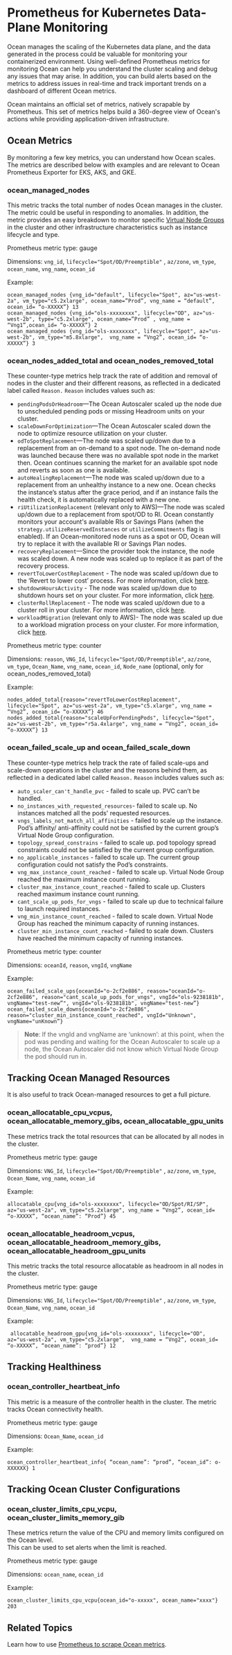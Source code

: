 # Prometheus for Kubernetes Data-Plane Monitoring

Ocean manages the scaling of the Kubernetes data plane, and the data generated in the process could be valuable for monitoring your containerized environment. Using well-defined Prometheus metrics for monitoring Ocean can help you understand the cluster scaling and debug any issues that may arise. In addition, you can build alerts based on the metrics to address issues in real-time and track important trends on a dashboard of different Ocean metrics.  

Ocean maintains an official set of metrics, natively scrapable by Prometheus. This set of metrics helps build a 360-degree view of Ocean's actions while providing application-driven infrastructure.

## Ocean Metrics

By monitoring a few key metrics, you can understand how Ocean scales. The metrics are described below with examples and are relevant to Ocean Prometheus Exporter for EKS, AKS, and GKE.

### ocean_managed_nodes

This metric tracks the total number of nodes Ocean manages in the cluster. The metric could be useful in responding to anomalies. In addition, the metric provides an easy breakdown to monitor specific [Virtual Node Groups](ocean/features/vngs/) in the cluster and other infrastructure characteristics such as instance lifecycle and type.

Prometheus metric type: gauge

Dimensions: `vng_id`, `lifecycle="Spot/OD/Preemptible"` , `az/zone`, `vm_type`, `ocean_name`, `vng_name`, `ocean_id`

Example:  
```
ocean_managed_nodes {vng_id="default", lifecycle="Spot", az="us-west-2a", vm_type="c5.2xlarge", ocean_name=”Prod”, vng_name = “default”, ocean_id= “o-XXXXX”} 13
ocean_managed_nodes {vng_id="ols-xxxxxxxx", lifecycle="OD", az="us-west-2b", type="c5.2xlarge", ocean_name=”Prod” , vng_name = “Vng1”,ocean_id= “o-XXXXX”} 2
ocean_managed_nodes {vng_id="ols-xxxxxxxx", lifecycle="Spot", az="us-west-2b", vm_type="m5.8xlarge",  vng_name = “Vng2”, ocean_id= “o-XXXXX”} 3
```

### ocean_nodes_added_total and ocean_nodes_removed_total

These counter-type metrics help track the rate of addition and removal of nodes in the cluster and their different reasons, as reflected in a dedicated label called `Reason.` `Reason` includes values such as: 

* `pendingPodsOrHeadroom`—The Ocean Autoscaler scaled up the node due to unscheduled pending pods or missing Headroom units on your cluster.  
* `scaleDownForOptimization`—The Ocean Autoscaler scaled down the node to optimize resource utilization on your cluster.  
* `odToSpotReplacement`—The node was scaled up/down due to a replacement from an on-demand to a spot node. The on-demand node was launched because there was no available spot node in the market then. Ocean continues scanning the market for an available spot node and reverts as soon as one is available.  
* `autoHealingReplacement`—The node was scaled up/down due to a replacement from an unhealthy instance to a new one. Ocean checks the instance’s status after the grace period, and if an instance fails the health check, it is automatically replaced with a new one.  
* `riUtilizationReplacement` (relevant only to AWS)—The node was scaled up/down due to a replacement from spot/OD to RI. Ocean constantly monitors your account's available RIs or Savings Plans (when the `strategy.utilizeReservedInstances` or `utilizeCommitments` flag is	enabled). If an Ocean-monitored node runs as a spot or OD, Ocean will try to replace it with the available RI or Savings Plan nodes. 
* `recoveryReplacement`—Since the provider took the instance, the node was scaled down. A new node was scaled up to replace it as part of the recovery process. 
* `revertToLowerCostReplacement` -  The node was scaled up/down due to the ‘Revert to lower cost’ process. For more information, click [here](ocean/features/revert-to-lower-cost-node?id=revert-to-lower-cost-node). 
* `shutdownHoursActivity` - The node was scaled up/down due to shutdown hours set on your cluster. For more information, click [here](ocean/features/running-hours?id=shutdown-hours).  
* `clusterRollReplacement` - The node was scaled up/down due to a cluster roll in your cluster. For more information, click [here](ocean/features/roll?id=roll).  
* `workloadMigration` (relevant only to AWS)- The node was scaled up due to a workload migration process on your cluster. For more information, click [here](ocean/tutorials/migrate-workload-via-ui?id=migrate-workload-using-the-console). 

Prometheus metric type: counter

Dimensions: `reason`, `VNG_Id`, `lifecycle="Spot/OD/Preemptible"`, `az/zone`, `vm_type`, `Ocean_Name`, `vng_name`, `ocean_id`, `Node_name` (optional, only for ocean_nodes_removed_total)

Example:
```
nodes_added_total{reason="revertToLowerCostReplacement", lifecycle="Spot", az="us-west-2a", vm_type="c5.xlarge", vng_name = “Vng2”, ocean_id= “o-XXXXX”} 46
nodes_added_total{reason="scaleUpForPendingPods", lifecycle="Spot", az="us-west-2b", vm_type="r5a.4xlarge", vng_name = “Vng2”, ocean_id= “o-XXXXX”} 13
```

### ocean_failed_scale_up and ocean_failed_scale_down

These counter-type metrics help track the rate of failed scale-ups and scale-down operations in the cluster and the
reasons behind them, as reflected in a dedicated label called `Reason.` `Reason` includes values such as:

* `auto_scaler_can't_handle_pvc` - failed to scale up. PVC can’t be handled.
* `no_instances_with_requested_resources`- failed to scale up. No instances matched all the pods' requested resources.
* `vngs_labels_not_match_all_affinities` - failed to scale up the instance. Pod’s affinity/ anti-affinity could not be
satisfied by the current group’s Virtual Node Group configuration.
* `topology_spread_constrains` - failed to scale up. pod topology spread constraints could not be satisfied by the current
group configuration.
* `no_applicable_instances` - failed to scale up. The current group configuration could not satisfy the Pod’s constraints.
* `vng_max_instance_count_reached` - failed to scale up. Virtual Node Group reached the maximum instance count running.
* `cluster_max_instance_count_reached` - failed to scale up. Clusters reached maximum instance count running.
* `cant_scale_up_pods_for_vngs` - failed to scale up due to technical failure to launch required instances.
* `vng_min_instance_count_reached` - failed to scale down. Virtual Node Group has reached the minimum capacity
of running instances.
* `cluster_min_instance_count_reached` - failed to scale down. Clusters have reached the minimum capacity of
running instances.

Prometheus metric type: counter

Dimensions: `oceanId`, `reason`, `vngId`, `vngName`

Example:
```
ocean_failed_scale_ups{oceanId="o-2cf2e886", reason="oceanId="o-2cf2e886", reason="cant_scale_up_pods_for_vngs", vngId="ols-9238181b", vngName="test-new”", vngId="ols-9238181b", vngName="test-new”}
ocean_failed_scale_downs{oceanId="o-2cf2e886", reason="cluster_min_instance_count_reached", vngId="Unknown", vngName="unKnown”}
```
>**Note**: If the vngId and vngName are ‘unknown’: at this point, when the pod was pending and waiting for the Ocean Autoscaler to scale up a node, the Ocean Autoscaler did not know which Virtual Node Group the pod should run in. 

## Tracking Ocean Managed Resources

It is also useful to track Ocean-managed resources to get a full picture.

### ocean_allocatable_cpu_vcpus, ocean_allocatable_memory_gibs, ocean_allocatable_gpu_units

These metrics track the total resources that can be allocated by all nodes in the cluster.

Prometheus metric type: gauge

Dimensions: `VNG_Id`, `lifecycle="Spot/OD/Preemptible"` , `az/zone`, `vm_type`, `Ocean_Name`, `vng_name`, `ocean_id`

Example:
```
allocatable_cpu{vng_id="ols-xxxxxxxx", lifecycle="OD/Spot/RI/SP", az="us-west-2a", vm_type="c5.2xlarge", vng_name = “Vng2”, ocean_id= “o-XXXXX”, “ocean_name”: “Prod”} 45
```

### ocean_allocatable_headroom_vcpus, ocean_allocatable_headroom_memory_gibs, ocean_allocatable_headroom_gpu_units

This metric tracks the total resource allocatable as headroom in all nodes in the cluster.

Prometheus metric type: gauge

Dimensions: `VNG_Id`, `lifecycle="Spot/OD/Preemptible"` , `az/zone`, `vm_type`, `Ocean_Name`, `vng_name`, `ocean_id`

Example:  
```
 allocatable_headroom_gpu{vng_id="ols-xxxxxxxx", lifecycle="OD", az="us-west-2a", vm_type="c5.2xlarge",  vng_name = “Vng2”, ocean_id= “o-XXXXX”, “ocean_name”: “prod”} 12
 ```

## Tracking Healthiness

### ocean_controller_heartbeat_info

This metric is a measure of the controller health in the cluster. The metric tracks Ocean connectivity health.

Prometheus metric type: gauge

Dimensions:  `Ocean_Name`, `ocean_id`

Example:  
```
ocean_controller_heartbeat_info{ “ocean_name”: “prod”, “ocean_id”: o-XXXXXX} 1
```

## Tracking Ocean Cluster Configurations

### ocean_cluster_limits_cpu_vcpu, ocean_cluster_limits_memory_gib  

These metrics return the value of the CPU and memory limits configured on the Ocean level.  
This can be used to set alerts when the limit is reached.

Prometheus metric type: gauge  

Dimensions: `ocean_name`, `ocean_id`

Example:
```
ocean_cluster_limits_cpu_vcpu{ocean_id="o-xxxxx", ocean_name="xxxx"} 203
```

## Related Topics

Learn how to use [Prometheus to scrape Ocean metrics](ocean/tools-and-integrations/prometheus/scrape).

